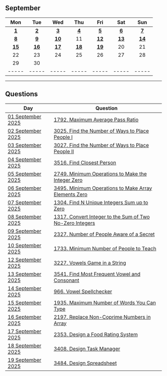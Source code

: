 September
---
| Mon | Tue | Wed | Thu | Fri | Sat | Sun |
| :---: | :---: | :---: | :---: | :---: | :---: | :---: |
| [**1**](01) | [**2**](02) | [**3**](03) | [**4**](04) | [**5**](05) | [**6**](06) | [**7**](07) |
| [**8**](08) | [**9**](09) | [**10**](10) | 11  | [**12**](12) | [**13**](13) | [**14**](14) |
| [**15**](15) | [**16**](16) | [**17**](17) | [**18**](18) | [**19**](19) | 20  | 21  |
| 22  | 23  | 24  | 25  | 26  | 27  | 28  |
| 29  | 30  |     |     |     |     |     |
| ----- | ----- | ----- | ----- | ----- | ----- | ----- |

---

Questions
---
| Day | Question |
| --- | --- |
| [01 September 2025](01) | [1792. Maximum Average Pass Ratio](https://leetcode.com/problems/maximum-average-pass-ratio) |
| [02 September 2025](02) | [3025. Find the Number of Ways to Place People I](https://leetcode.com/problems/find-the-number-of-ways-to-place-people-i) |
| [03 September 2025](03) | [3027. Find the Number of Ways to Place People II](https://leetcode.com/problems/find-the-number-of-ways-to-place-people-ii) |
| [04 September 2025](04) | [3516. Find Closest Person](https://leetcode.com/problems/find-closest-person) |
| [05 September 2025](05) | [2749. Minimum Operations to Make the Integer Zero](https://leetcode.com/problems/minimum-operations-to-make-the-integer-zero) |
| [06 September 2025](06) | [3495. Minimum Operations to Make Array Elements Zero](https://leetcode.com/problems/minimum-operations-to-make-array-elements-zero) |
| [07 September 2025](07) | [1304. Find N Unique Integers Sum up to Zero](https://leetcode.com/problems/find-n-unique-integers-sum-up-to-zero) |
| [08 September 2025](08) | [1317. Convert Integer to the Sum of Two No-Zero Integers](https://leetcode.com/problems/convert-integer-to-the-sum-of-two-no-zero-integers) |
| [09 September 2025](09) | [2327. Number of People Aware of a Secret](https://leetcode.com/problems/number-of-people-aware-of-a-secret) |
| [10 September 2025](10) | [1733. Minimum Number of People to Teach](https://leetcode.com/problems/minimum-number-of-people-to-teach) |
| [12 September 2025](12) | [3227. Vowels Game in a String](https://leetcode.com/problems/vowels-game-in-a-string) |
| [13 September 2025](13) | [3541. Find Most Frequent Vowel and Consonant](https://leetcode.com/problems/find-most-frequent-vowel-and-consonant) |
| [14 September 2025](14) | [966. Vowel Spellchecker](https://leetcode.com/problems/vowel-spellchecker) |
| [15 September 2025](15) | [1935. Maximum Number of Words You Can Type](https://leetcode.com/problems/maximum-number-of-words-you-can-type) |
| [16 September 2025](16) | [2197. Replace Non-Coprime Numbers in Array](https://leetcode.com/problems/replace-non-coprime-numbers-in-array) |
| [17 September 2025](17) | [2353. Design a Food Rating System](https://leetcode.com/problems/design-a-food-rating-system) |
| [18 September 2025](18) | [3408. Design Task Manager](https://leetcode.com/problems/design-task-manager) |
| [19 September 2025](19) | [3484. Design Spreadsheet](https://leetcode.com/problems/design-spreadsheet) |
